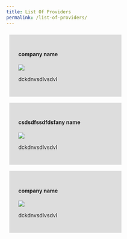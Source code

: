 ```yaml
---
title: List Of Providers
permalink: /list-of-providers/
---
```


<style type="text/css">

 .container {
     display: flex;
     flex-wrap: wrap;
 }

.card {
    background: #ddd;
    padding: 24px;
    margin: 8px;
    width: 250px;
}

</style>


<div class="container">

<div class="card">
<h4> company name </h4>
<img src="https://via.placeholder.com/200x30">
<p>dckdnvsdlvsdvl</p>
</div>

<div class="card">
<h4> csdsdfssdfdsfany name </h4>
<img src="https://via.placeholder.com/200x30">
<p>dckdnvsdlvsdvl</p>
</div>

<div class="card">
<h4> company name </h4>
<img src="https://via.placeholder.com/200x30">
<p>dckdnvsdlvsdvl</p>
</div>

</div>